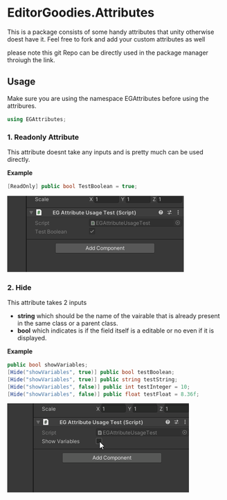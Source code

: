 # EditorGoodies.Attributes

This is a package consists of some handy attributes that unity otherwise doest have it.
Feel free to fork and add your custom attributes as well

please note this git Repo can be directly used in the package manager throiugh the link.

## Usage

Make sure you are using the namespace EGAttributes before using the attribures.
```csharp
using EGAttributes;
```

### 1. Readonly Attribute

This attribute doesnt take any inputs and is pretty much can be used directly.

**Example**
```csharp
[ReadOnly] public bool TestBoolean = true;
```
![ReadOnly_Usage_Result](https://github.com/SuryaVamsiKK/EditorGoodies.Attributes/blob/main/Documentation/ReadOnlyUsageResualt.PNG?raw=true)


### 2. Hide

This attribute takes 2 inputs
*   **string** which should be the name of the vairable that is already present in the same class or a parent class.
*   **bool** which indicates is if the field itself is a editable or no even if it is displayed.

**Example**
```csharp
public bool showVariables;
[Hide("showVariables", true)] public bool testBoolean;
[Hide("showVariables", true)] public string testString;
[Hide("showVariables", false)] public int testInteger = 10;
[Hide("showVariables", false)] public float testFloat = 8.36f;
```
![Hide_Usage_Result](https://github.com/SuryaVamsiKK/EditorGoodies.Attributes/blob/main/Documentation/HideUsageResult.gif?raw=true)
